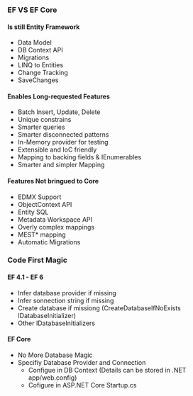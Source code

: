 ### EF VS EF Core

#### Is still Entity Framework
* Data Model
* DB Context API
* Migrations
* LINQ to Entities
* Change Tracking
* SaveChanges

#### Enables Long-requested Features
* Batch Insert, Update, Delete
* Unique constrains
* Smarter queries
* Smarter disconnected patterns
* In-Memory provider for testing
* Extensible and IoC friendly
* Mapping to backing fields & IEnumerables
* Smarter and simpler Mapping

#### Features Not bringued to Core
* EDMX Support
* ObjectContext API
* Entity SQL
* Metadata Workspace API
* Overly complex mappings
* MEST* mapping
* Automatic Migrations

### Code First Magic

#### EF 4.1 - EF 6 
* Infer database provider if missing
* Infer sonnection string if missing
* Create database if missiong (CreateDatabaseIfNoExists IDatabaseInitializer)
* Other IDatabaseInitializers

#### EF Core
* No More Database Magic
* Specifiy Database Provider and Connection
    * Configue in DB Context (Details can be stored in .NET app/web.config)
    * Cofigure in ASP.NET Core Startup.cs